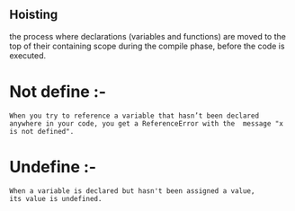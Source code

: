    Hoisting
   ---------
  the process where declarations (variables and functions) are moved to the top of their containing scope
  during the compile phase, before the code is executed.

  # Not define :-
    When you try to reference a variable that hasn’t been declared
    anywhere in your code, you get a ReferenceError with the  message "x is not defined".


   # Undefine :- 
    When a variable is declared but hasn't been assigned a value,
    its value is undefined.
